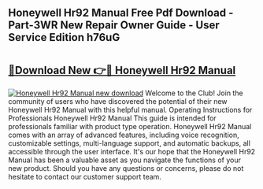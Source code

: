 ## Honeywell Hr92 Manual Free Pdf Download - Part-3WR New Repair Owner Guide - User Service Edition h76uG

# <h2><a href="http://cf24618.oget.top/?id=Honeywell+Hr92+Manual">🔗Download New 👉🔴 Honeywell Hr92 Manual</a></h2>

[![Honeywell Hr92 Manual new download](https://i.imgur.com/5g1atiW.png)](http://cf24618.oget.top/?id=Honeywell+Hr92+Manual)
Welcome to the Club! Join the community of users who have discovered the potential of their new Honeywell Hr92 Manual with this helpful manual. Operating Instructions for Professionals Honeywell Hr92 Manual This guide is intended for professionals familiar with product type operation. Honeywell Hr92 Manual comes with an array of advanced features, including voice recognition, customizable settings, multi-language support, and automatic backups, all accessible through the user interface. It's our hope that the Honeywell Hr92 Manual has been a valuable asset as you navigate the functions of your new product. Should you have any questions or concerns, please do not hesitate to contact our customer support team.
